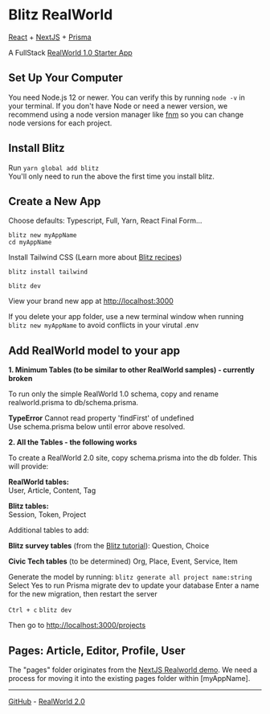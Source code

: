 # Blitz RealWorld

[React](https://reactjs.org) + [NextJS](https://nextjs.org) + [Prisma](https://www.prisma.io)  

A FullStack [RealWorld 1.0 Starter App](https://codebase.show/projects/realworld?category=fullstack)

## Set Up Your Computer

You need Node.js 12 or newer. You can verify this by running `node -v` in your terminal. If you don't have Node or need a newer version, we recommend using a node version manager like [fnm](https://github.com/Schniz/fnm) so you can change node versions for each project.

## Install Blitz

Run `yarn global add blitz`  
You'll only need to run the above the first time you install blitz.

## Create a New App

Choose defaults: Typescript, Full, Yarn, React Final Form...

`blitz new myAppName`  
`cd myAppName`  

Install Tailwind CSS (Learn more about [Blitz recipes](https://blitzjs.com/docs/using-recipes))

`blitz install tailwind`

`blitz dev`  

View your brand new app at [http://localhost:3000](http://localhost:3000)

If you delete your app folder, use a new terminal window when running `blitz new myAppName` to avoid conflicts in your virutal .env


## Add RealWorld model to your app

**1. Minimum Tables (to be similar to other RealWorld samples) - currently broken**  

To run only the simple RealWorld 1.0 schema, copy and rename realworld.prisma to db/schema.prisma.
<!--
  realworld.prisma originated from [NestJS+Prisma sample](https://github.com/lujakob/nestjs-realworld-example-app/blob/prisma/prisma/schema.prisma), with "mysql" changed to "sqlite".  
  Changed to hashedPassword and added name
-->

**TypeError**  Cannot read property 'findFirst' of undefined  
Use schema.prisma below until error above resolved.

**2. All the Tables - the following works**

To create a RealWorld 2.0 site, copy schema.prisma into the db folder. This will provide:

**RealWorld tables:**  
User, Article, Content, Tag

**Blitz tables:**  
Session, Token, Project

Additional tables to add:

**Blitz survey tables** (from the [Blitz tutorial](https://blitzjs.com/docs/tutorial)): 
Question, Choice

**Civic Tech tables** (to be determined)
Org, Place, Event, Service, Item


Generate the model by running:
`blitz generate all project name:string`
Select Yes to run Prisma migrate dev to update your database
Enter a name for the new migration, then restart the server

`Ctrl + c`
`blitz dev`

Then go to [http://localhost:3000/projects](http://localhost:3000/projects)

## Pages: Article, Editor, Profile, User
The "pages" folder originates from the [NextJS Realworld demo](https://github.com/cirosantilli/node-express-sequelize-nextjs-realworld-example-app/tree/next/pages). We need a process for moving it into the existing pages folder within [myAppName].



---

[GitHub](https://github.com/blitz-js/blitz-realworld-example) - [RealWorld 2.0](https://neighborhood.org/planning/#display=planning.md)
